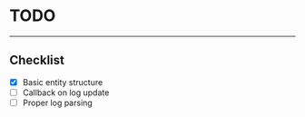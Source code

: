 # TODO

---

## Checklist
- [x] Basic entity structure
- [ ] Callback on log update
- [ ] Proper log parsing
